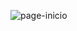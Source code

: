 ![page-inicio](https://github.com/matucalvo/PamiWeb/assets/84028979/09c50a21-7db5-44af-beaa-69ff2348ec1c)
